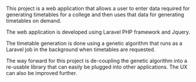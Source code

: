 This project is a web application that allows a user to enter data required for
generating timetables for a college and then uses that data for generating timetables
on demand.

The web application is developed using Laravel PHP framework and Jquery.

The timetable generation is done using a genetic algorithm that runs as a Laravel
job in the background when timetables are requested.

The way forward for this project is de-coupling the genetic algorithm into a re-usable
library that can easily be plugged into other applications. The UX can also be improved
further.